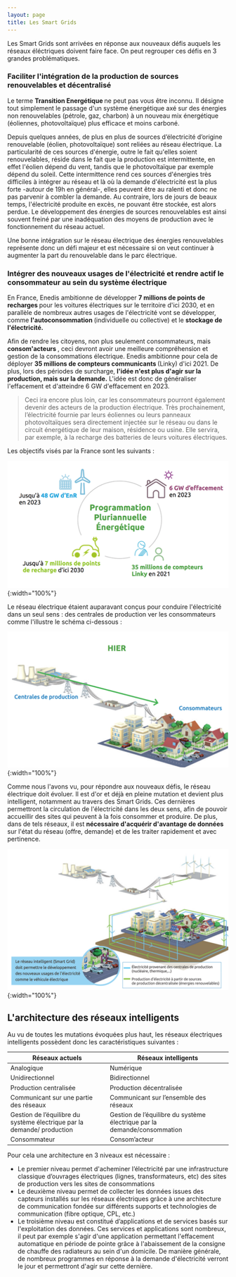 ```yaml
---
layout: page
title: Les Smart Grids
---
```


Les Smart Grids sont arrivées en réponse aux nouveaux défis auquels les réseaux éléctriques doivent faire face. On peut regrouper ces défis en 3 grandes problématiques. 

### Faciliter l'intégration de la production de sources renouvelables et décentralisé

Le terme <strong> Transition Energétique </strong> ne peut pas vous être inconnu. Il désigne tout simplement le
passage d'un système énergétique axé sur des énergies non renouvelables (pétrole, gaz, charbon) à un nouveau mix
énergétique (éoliennes, photovoltaïque) plus efficace et moins carboné. 

Depuis quelques années, de plus en plus de sources d’électricité d’origine renouvelable (éolien, photovoltaïque) sont reliées au réseau électrique. La particularité de ces sources d'énergie, outre le fait qu'elles soient renouvelables, réside dans le fait que la production
est intermittente, en effet l'éolien dépend du vent, tandis que le photovoltaïque par exemple dépend du soleil.
Cette intermittence rend ces sources d'énergies très difficiles à intégrer au réseau et là où la demande d'électricité est la plus forte 
-autour de 19h en général-, elles peuvent être au ralenti et donc ne pas parvenir à combler la demande. Au contraire, lors 
de jours de beaux temps, l'électricité produite en excès, ne pouvant être stockée, est alors perdue. Le développement des énergies de sources renouvelables est ainsi souvent freiné par une inadéquation des moyens de production avec le fonctionnement du réseau actuel.

Une bonne intégration sur le réseau électrique des énergies renouvelables représente donc un défi majeur et est nécessaire si on veut
continuer à augmenter la part du renouvelable dans le parc électrique. 

### Intégrer des nouveaux usages de l'électricité et rendre actif le consommateur au sein du système électrique 

En France, Enedis ambitionne de développer <strong>7 millions de points de recharges </strong> pour
les voitures électriques sur le territoire d'ici 2030, et en parallèle de nombreux autres
usages de l'électricité vont se développer, comme <strong>l'autoconsommation </strong>(individuelle ou collective) et le <strong> stockage de l'électricité. </strong>

Afin de rendre les citoyens, non plus seulement consommateurs, mais <strong> consom'acteurs </strong>, ceci devront
avoir une meilleure compréhension et gestion de la consommations électrique. Enedis ambitionne pour cela de déployer
<strong>35 millions de compteurs communicants </strong> (Linky) d'ici 2021. De plus, lors des périodes de surcharge, <strong>l'idée n'est plus
d'agir sur la production, mais sur la demande.</strong> L'idée est donc de généraliser l'effacement et d'atteindre 6 GW d'effacement en 2023. 

> Ceci ira encore plus loin, car les consommateurs pourront également devenir des acteurs de la production électrique. Très prochainement, l’électricité fournie par leurs éoliennes ou leurs panneaux photovoltaïques sera directement injectée sur le réseau ou dans le circuit énergétique de leur maison, résidence ou usine. Elle servira, par exemple, à la recharge des batteries de leurs voitures électriques.

Les objectifs visés par la France sont les suivants :

![Défis France](/Images/defis.png/){:width="100%"}

Le réseau électrique étaient auparavant conçus pour conduire l'électricité dans un seul sens : des centrales de production ver les consommateurs comme l'illustre le schéma ci-dessous :

![Reseau Ancien](/Images/reseau_ancien.png/){:width="100%"}

Comme nous l'avons vu, pour répondre aux nouveaux défis, le réseau électrique doit évoluer. Il est d'or et déjà en pleine mutation 
et devient plus intelligent, notamment au travers des Smart Grids. Ces dernières permettront la circulation de l'électricité dans
les deux sens, afin de pouvoir accueillir des sites qui peuvent à la fois consommer et produire.
De plus, dans de tels réseaux, il est <strong> nécessaire d'acquérir d'avantage de données </strong> sur l'état du réseau (offre, demande)
et de les traiter rapidement et avec pertinence. 

![Reseau Nouveau](/Images/reseau_nouveau.png/){:width="100%"}

## L'architecture des réseaux intelligents

Au vu de toutes les mutations évoquées plus haut, les réseaux électriques intelligents possèdent donc les caractéristiques suivantes :

<table>
  <thead>
    <tr>
      <th>Réseaux actuels</th>
      <th>Réseaux intelligents</th>
    </tr>
  </thead>
  <tbody>
    <tr>
      <td>Analogique</td>
      <td>Numérique</td>
   </tr>
    <tr>
      <td>Unidirectionnel</td>
      <td>Bidirectionnel</td>
    </tr>
    <tr>
      <td>Production centralisée</td>
      <td>Production décentralisée</td>
     </tr>
    <tr>
      <td>Communicant sur une partie des réseaux</td>
      <td>Communicant sur l’ensemble des réseaux</td>
      </tr>
    <tr>
      <td>Gestion de l’équilibre du système électrique par la demande/ production </td>
      <td>Gestion de l’équilibre du système électrique par la demande/consommation</td>
      </tr>
    <tr>
      <td>Consommateur</td>
      <td>Consom’acteur</td>
    </tr>
  </tbody>
</table>

Pour cela une architecture en 3 niveaux est nécessaire :

* Le premier niveau permet d'acheminer l’électricité par une infrastructure classique d’ouvrages électriques (lignes, transformateurs, etc) des sites de production vers les sites de consommations
* Le deuxième niveau permet de collecter les données issues des capteurs installés sur les réseaux électriques grâce à une architecture de communication fondée sur différents supports et technologies de communication (fibre optique, CPL, etc.)
* Le troisième niveau est constitué d’applications et de services basés sur l'exploitation des données. Ces services et applications
sont nombreux, il peut par exemple s'agir d'une application permettant l'effacement automatique en période de pointe grâce à l'abaissement
de la consigne de chauffe des radiateurs au sein d'un domicile. De manière générale, de nombreux programmes en réponse
à la demande d'électricité  verront le jour et permettront d'agir sur cette dernière. 


